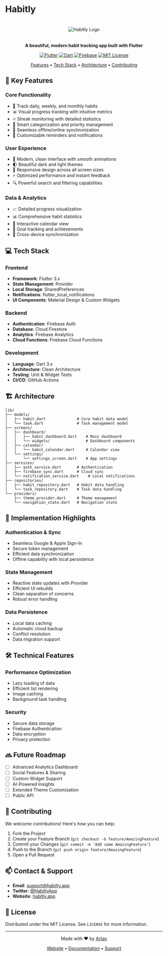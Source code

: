 # Habitly

<div align="center">

<img src="/api/placeholder/120/120" alt="Habitly Logo" style="margin: 20px">

**A beautiful, modern habit tracking app built with Flutter**

[![Flutter](https://img.shields.io/badge/Flutter-%2302569B.svg?style=for-the-badge&logo=Flutter&logoColor=white)](https://flutter.dev)
[![Dart](https://img.shields.io/badge/Dart-%230175C2.svg?style=for-the-badge&logo=dart&logoColor=white)](https://dart.dev)
[![Firebase](https://img.shields.io/badge/Firebase-FFCA28?style=for-the-badge&logo=firebase&logoColor=black)](https://firebase.google.com)
[![MIT License](https://img.shields.io/badge/License-MIT-green.svg?style=for-the-badge)](https://choosealicense.com/licenses/mit/)

[Features](#-key-features) • [Tech Stack](#-tech-stack) • [Architecture](#-architecture) • [Contributing](#-contributing)

</div>

## 🌟 Key Features

### Core Functionality
- 📱 Track daily, weekly, and monthly habits
- 📊 Visual progress tracking with intuitive metrics
- 🔥 Streak monitoring with detailed statistics
- 🎯 Smart categorization and priority management
- 🔄 Seamless offline/online synchronization
- 🔔 Customizable reminders and notifications

### User Experience
- 🎨 Modern, clean interface with smooth animations
- 🌓 Beautiful dark and light themes
- 📱 Responsive design across all screen sizes
- ⚡ Optimized performance and instant feedback
- 🔍 Powerful search and filtering capabilities

### Data & Analytics
- 📈 Detailed progress visualization
- 📊 Comprehensive habit statistics
- 📅 Interactive calendar view
- 🎯 Goal tracking and achievements
- 📱 Cross-device synchronization

## 💻 Tech Stack

### Frontend
- **Framework**: Flutter 3.x
- **State Management**: Provider
- **Local Storage**: SharedPreferences
- **Notifications**: flutter_local_notifications
- **UI Components**: Material Design & Custom Widgets

### Backend
- **Authentication**: Firebase Auth
- **Database**: Cloud Firestore
- **Analytics**: Firebase Analytics
- **Cloud Functions**: Firebase Cloud Functions

### Development
- **Language**: Dart 3.x
- **Architecture**: Clean Architecture
- **Testing**: Unit & Widget Tests
- **CI/CD**: GitHub Actions

## 🏗 Architecture

```
lib/
├── models/
│   ├── habit.dart              # Core habit data model
│   └── task.dart               # Task management model
├── screens/
│   ├── dashboard/
│   │   ├── habit_dashboard.dart    # Main dashboard
│   │   └── widgets/                # Dashboard components
│   ├── calendar/
│   │   └── habit_calendar.dart     # Calendar view
│   └── settings/
│       └── settings_screen.dart    # App settings
├── services/
│   ├── auth_service.dart       # Authentication
│   ├── firebase_sync.dart      # Cloud sync
│   └── notification_service.dart    # Local notifications
├── repositories/
│   ├── habit_repository.dart   # Habit data handling
│   └── task_repository.dart    # Task data handling
└── providers/
    ├── theme_provider.dart     # Theme management
    └── navigation_state.dart   # Navigation state
```

## 🚀 Implementation Highlights

### Authentication & Sync
- Seamless Google & Apple Sign-In
- Secure token management
- Efficient data synchronization
- Offline capability with local persistence

### State Management
- Reactive state updates with Provider
- Efficient UI rebuilds
- Clean separation of concerns
- Robust error handling

### Data Persistence
- Local data caching
- Automatic cloud backup
- Conflict resolution
- Data migration support

## 🛠 Technical Features

### Performance Optimization
- Lazy loading of data
- Efficient list rendering
- Image caching
- Background task handling

### Security
- Secure data storage
- Firebase Authentication
- Data encryption
- Privacy protection

## 🔜 Future Roadmap

- [ ] Advanced Analytics Dashboard
- [ ] Social Features & Sharing
- [ ] Custom Widget Support
- [ ] AI-Powered Insights
- [ ] Extended Theme Customization
- [ ] Public API

## 👥 Contributing

We welcome contributions! Here's how you can help:

1. Fork the Project
2. Create your Feature Branch (`git checkout -b feature/AmazingFeature`)
3. Commit your Changes (`git commit -m 'Add some AmazingFeature'`)
4. Push to the Branch (`git push origin feature/AmazingFeature`)
5. Open a Pull Request

## 📫 Contact & Support

- **Email**: support@habitly.app
- **Twitter**: [@HabitlyApp](https://twitter.com/HabitlyApp)
- **Website**: [habitly.app](https://habitly.app)

## 📄 License

Distributed under the MIT License. See `LICENSE` for more information.

---

<div align="center">

Made with ❤️ by [Artan](https://github.com/callmeartan)

[Website](https://habitly.app) • [Documentation](https://docs.habitly.app) • [Support](https://habitly.app/support)

</div>
